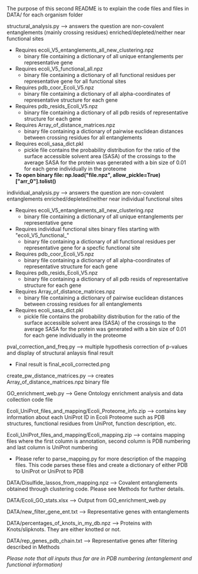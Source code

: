 
The purpose of this second README is to explain the code files and files in DATA/ for each organism folder

structural_analysis.py --> answers the question are non-covalent entanglements (mainly crossing residues) enriched/depleted/neither near functional sites

- Requires ecoli_V5_entanglements_all_new_clustering.npz 
  - binary file containing a dictionary of all unique entanglements per representative gene 
- Requires ecoli_V5_functional_all.npz
  - binary file containing a dictionary of all functional residues per representative gene for all functional sites
- Requires pdb_coor_Ecoli_V5.npz
  - binary file containing a dictionary of all alpha-coordinates of representative structure for each gene 
- Requires pdb_resids_Ecoli_V5.npz
  - binary file containing a dictionary of all pdb resids of representative structure for each gene
- Requires Array_of_distance_matrices.npz
  - binary file containing a dictionary of pairwise euclidean distances between crossing residues for all entanglements
- Requires ecoli_sasa_dict.pkl
  - pickle file contains the probability distribution for the ratio of the surface accessible solvent area (SASA) of the crossings to the average SASA for the protein was generated with a bin size of 0.01 for each gene individually in the proteome
- **To open binary file: np.load("file.npz", allow_pickle=True)["arr_0"].tolist()**

individual_analysis.py --> answers the question are non-covalent entanglements enriched/depleted/neither near individual functional sites

- Requires ecoli_V5_entanglements_all_new_clustering.npz 
  - binary file containing a dictionary of all unique entanglements per representative gene
- Requires individual functional sites binary files starting with "ecoli_V5_functional_"
  - binary file containing a dictionary of all functional residues per representative gene for a specfic functional site
- Requires pdb_coor_Ecoli_V5.npz
  - binary file containing a dictionary of all alpha-coordinates of representative structure for each gene
- Requires pdb_resids_Ecoli_V5.npz
  - binary file containing a dictionary of all pdb resids of representative structure for each gene
- Requires Array_of_distance_matrices.npz
  - binary file containing a dictionary of pairwise euclidean distances between crossing residues for all entanglements
- Requires ecoli_sasa_dict.pkl
  - pickle file contains the probability distribution for the ratio of the surface accessible solvent area (SASA) of the crossings to the average SASA for the protein was generated with a bin size of 0.01 for each gene individually in the proteome

pval_correction_and_freq.py --> multiple hypothesis correction of p-values and display of structural anlaysis final result
  - Final result is final_ecoli_corrected.png

create_pw_distance_matrices.py --> creates Array_of_distance_matrices.npz binary file

GO_enrichment_web.py --> Gene Ontology enrichment analysis and data collection code file

Ecoli_UniProt_files_and_mapping/Ecoli_Proteome_info.zip --> contains key information about each UniProt ID in Ecoli Proteome such as PDB structures, functional residues from UniProt, function description, etc. 

Ecoli_UniProt_files_and_mapping/Ecoli_mapping.zip --> contains mapping files where the first column is annotation, second column is PDB numbering and last column is UniProt numbering
  - Please refer to parse_mapping.py for more description of the mapping files. This code parses these files and create a dictionary of either PDB to UniProt or UniProt to PDB

DATA/Disulfide_lassos_from_mapping.npz --> Covalent entanglements obtained through clustering code. Please see Methods for further details. 

DATA/Ecoli_GO_stats.xlsx --> Output from GO_enrichment_web.py

DATA/new_filter_gene_ent.txt --> Representative genes with entanglements

DATA/percentages_of_knots_in_my_db.npz --> Proteins with Knots/slipknots. They are either knotted or not. 

DATA/rep_genes_pdb_chain.txt --> Representative genes after filtering described in Methods

*Please note that all inputs thus far are in PDB numbering (entanglement and functional information)*

